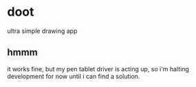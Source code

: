 # doot

ultra simple drawing app

## hmmm

it works fine, but my pen tablet driver is acting up, so i'm halting development for now until i can find a solution.
